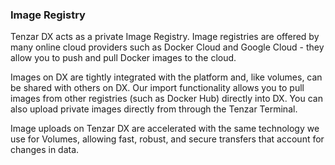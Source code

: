 ### Image Registry

Tenzar DX acts as a private Image Registry. Image registries are offered by many online cloud providers such as Docker Cloud and Google Cloud - they allow you to push and pull Docker images to the cloud.

Images on DX are tightly integrated with the platform and, like volumes, can be shared with others on DX. Our import functionality allows you to pull images from other registries (such as Docker Hub) directly into DX. You can also upload private images directly from through the Tenzar Terminal.

Image uploads on Tenzar DX are accelerated with the same technology we use for Volumes, allowing fast, robust, and secure transfers that account for changes in data.
